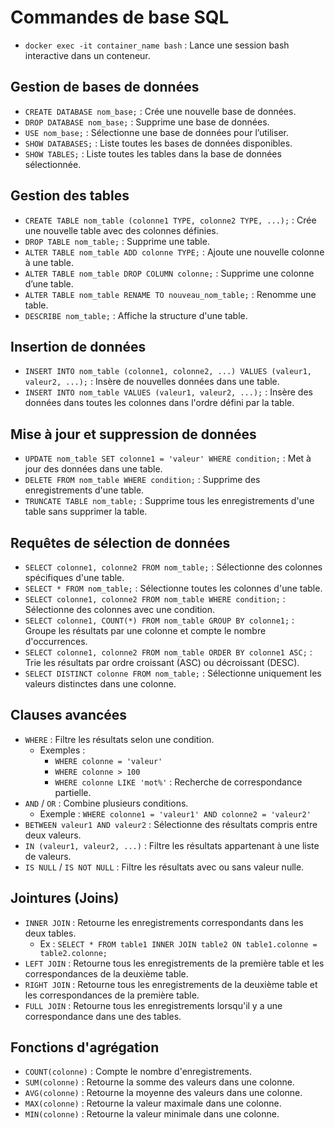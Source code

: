 # Commandes de base SQL

<!-- Ne pas oublier d'aller dans le bon bash -->
- `docker exec -it container_name bash` : Lance une session bash interactive dans un conteneur.

## Gestion de bases de données

- `CREATE DATABASE nom_base;` : Crée une nouvelle base de données.
- `DROP DATABASE nom_base;` : Supprime une base de données.
- `USE nom_base;` : Sélectionne une base de données pour l’utiliser.
- `SHOW DATABASES;` : Liste toutes les bases de données disponibles.
- `SHOW TABLES;` : Liste toutes les tables dans la base de données sélectionnée.

## Gestion des tables

- `CREATE TABLE nom_table (colonne1 TYPE, colonne2 TYPE, ...);` : Crée une nouvelle table avec des colonnes définies.
- `DROP TABLE nom_table;` : Supprime une table.
- `ALTER TABLE nom_table ADD colonne TYPE;` : Ajoute une nouvelle colonne à une table.
- `ALTER TABLE nom_table DROP COLUMN colonne;` : Supprime une colonne d’une table.
- `ALTER TABLE nom_table RENAME TO nouveau_nom_table;` : Renomme une table.
- `DESCRIBE nom_table;` : Affiche la structure d'une table.

## Insertion de données

- `INSERT INTO nom_table (colonne1, colonne2, ...) VALUES (valeur1, valeur2, ...);` : Insère de nouvelles données dans une table.
- `INSERT INTO nom_table VALUES (valeur1, valeur2, ...);` : Insère des données dans toutes les colonnes dans l'ordre défini par la table.

## Mise à jour et suppression de données

- `UPDATE nom_table SET colonne1 = 'valeur' WHERE condition;` : Met à jour des données dans une table.
- `DELETE FROM nom_table WHERE condition;` : Supprime des enregistrements d'une table.
- `TRUNCATE TABLE nom_table;` : Supprime tous les enregistrements d'une table sans supprimer la table.

## Requêtes de sélection de données

- `SELECT colonne1, colonne2 FROM nom_table;` : Sélectionne des colonnes spécifiques d'une table.
- `SELECT * FROM nom_table;` : Sélectionne toutes les colonnes d'une table.
- `SELECT colonne1, colonne2 FROM nom_table WHERE condition;` : Sélectionne des colonnes avec une condition.
- `SELECT colonne1, COUNT(*) FROM nom_table GROUP BY colonne1;` : Groupe les résultats par une colonne et compte le nombre d'occurrences.
- `SELECT colonne1, colonne2 FROM nom_table ORDER BY colonne1 ASC;` : Trie les résultats par ordre croissant (ASC) ou décroissant (DESC).
- `SELECT DISTINCT colonne FROM nom_table;` : Sélectionne uniquement les valeurs distinctes dans une colonne.

## Clauses avancées

- `WHERE` : Filtre les résultats selon une condition.
  - Exemples : 
    - `WHERE colonne = 'valeur'`
    - `WHERE colonne > 100`
    - `WHERE colonne LIKE 'mot%'` : Recherche de correspondance partielle.
- `AND` / `OR` : Combine plusieurs conditions.
  - Exemple : `WHERE colonne1 = 'valeur1' AND colonne2 = 'valeur2'`
- `BETWEEN valeur1 AND valeur2` : Sélectionne des résultats compris entre deux valeurs.
- `IN (valeur1, valeur2, ...)` : Filtre les résultats appartenant à une liste de valeurs.
- `IS NULL` / `IS NOT NULL` : Filtre les résultats avec ou sans valeur nulle.

## Jointures (Joins)

- `INNER JOIN` : Retourne les enregistrements correspondants dans les deux tables.
  - Ex : `SELECT * FROM table1 INNER JOIN table2 ON table1.colonne = table2.colonne;`
- `LEFT JOIN` : Retourne tous les enregistrements de la première table et les correspondances de la deuxième table.
- `RIGHT JOIN` : Retourne tous les enregistrements de la deuxième table et les correspondances de la première table.
- `FULL JOIN` : Retourne tous les enregistrements lorsqu'il y a une correspondance dans une des tables.

## Fonctions d'agrégation

- `COUNT(colonne)` : Compte le nombre d'enregistrements.
- `SUM(colonne)` : Retourne la somme des valeurs dans une colonne.
- `AVG(colonne)` : Retourne la moyenne des valeurs dans une colonne.
- `MAX(colonne)` : Retourne la valeur maximale dans une colonne.
- `MIN(colonne)` : Retourne la valeur minimale dans une colonne.
